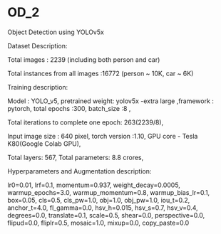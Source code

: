 # OD_2
Object Detection using YOLOv5x

Dataset Description:

Total images : 2239 (including both person and car)

Total instances from all images :16772 (person ~ 10K, car ~ 6K)

Training description:

Model : YOLO_v5, pretrained weight: yolov5x -extra large ,framework : pytorch, total epochs :300, batch_size :8 , 

Total iterations to complete one epoch: 263(2239/8),

Input image size : 640 pixel, torch version :1.10, GPU core - Tesla K80(Google Colab GPU),

Total layers: 567, Total parameters: 8.8 crores, 

Hyperparameters and Augmentation description: 

lr0=0.01, lrf=0.1, momentum=0.937, weight_decay=0.0005, warmup_epochs=3.0, warmup_momentum=0.8, warmup_bias_lr=0.1, box=0.05, cls=0.5, cls_pw=1.0, obj=1.0, obj_pw=1.0, iou_t=0.2, anchor_t=4.0, fl_gamma=0.0, hsv_h=0.015, hsv_s=0.7, hsv_v=0.4, degrees=0.0, translate=0.1, scale=0.5, shear=0.0, perspective=0.0, flipud=0.0, fliplr=0.5, mosaic=1.0, mixup=0.0, copy_paste=0.0




